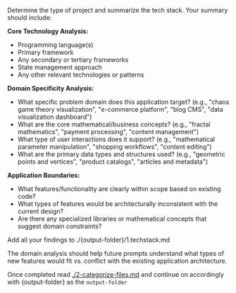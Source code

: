 Determine the type of project and summarize the tech stack. Your summary should include:

**Core Technology Analysis:**

- Programming language(s)
- Primary framework
- Any secondary or tertiary frameworks
- State management approach
- Any other relevant technologies or patterns

**Domain Specificity Analysis:**

- What specific problem domain does this application target? (e.g., "chaos game theory visualization", "e-commerce platform", "blog CMS", "data visualization dashboard")
- What are the core mathematical/business concepts? (e.g., "fractal mathematics", "payment processing", "content management")
- What type of user interactions does it support? (e.g., "mathematical parameter manipulation", "shopping workflows", "content editing")
- What are the primary data types and structures used? (e.g., "geometric points and vertices", "product catalogs", "articles and metadata")

**Application Boundaries:**

- What features/functionality are clearly within scope based on existing code?
- What types of features would be architecturally inconsistent with the current design?
- Are there any specialized libraries or mathematical concepts that suggest domain constraints?

Add all your findings to ./{output-folder}/1.techstack.md

The domain analysis should help future prompts understand what types of new features would fit vs. conflict with the existing application architecture.

Once completed read [./2-categorize-files.md](./2-categorize-files.md) and continue on accordingly with {output-folder} as the `output-folder`
